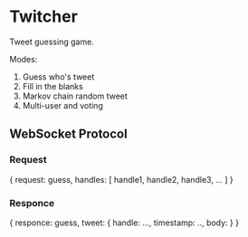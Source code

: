 # Twitcher
Tweet guessing game.

Modes:
  1. Guess who's tweet
  2. Fill in the blanks
  3. Markov chain random tweet
  4. Multi-user and voting

## WebSocket Protocol

### Request

{
  request: guess,
  handles: [
    handle1,
    handle2,
    handle3,
    ...
  ]
}
   
### Responce

{
  responce: guess,
  tweet: {
    handle: ...,
    timestamp: ..,
    body:
   }
}
